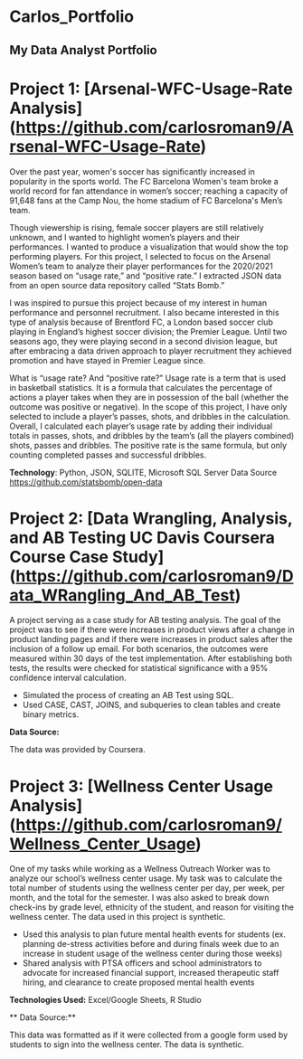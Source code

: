 # Carlos_Portfolio
## My Data Analyst Portfolio

# Project 1: [Arsenal-WFC-Usage-Rate Analysis] (https://github.com/carlosroman9/Arsenal-WFC-Usage-Rate)

Over the past year, women's soccer has significantly increased in popularity in the sports world. 
The FC Barcelona Women's team broke a world record for fan attendance in women’s soccer; reaching a capacity of 91,648 fans at the Camp Nou, the home stadium of FC Barcelona's Men’s team. 

Though viewership is rising, female soccer players are still relatively unknown, and I wanted to highlight women’s players and their performances. I wanted to produce a visualization that would show the top performing players. 
For this project, I selected to focus on the Arsenal Women’s team to analyze their player performances for the 2020/2021 season based on “usage rate,” and “positive rate.” I extracted JSON data from an open source data repository called “Stats Bomb.” 

I was inspired to pursue this project because of my interest in human performance and personnel recruitment. I also became interested in this type of analysis because of Brentford FC, a London based soccer club playing in England’s highest soccer division; the Premier League. Until two seasons ago, they were playing second in a second division league, but after embracing a data driven approach to player recruitment they achieved promotion and have stayed in Premier League since. 

What is “usage rate? And “positive rate?”
Usage rate is a term that is used in basketball statistics. It is a formula that calculates the percentage of actions a player takes when they are in possession of the ball (whether the outcome was positive or negative). In the scope of this project, I have only selected to include a player’s passes, shots, and dribbles in the calculation. Overall, I calculated each player’s usage rate by adding their individual totals in passes, shots, and dribbles by the team’s (all the players combined) shots, passes and dribbles. The positive rate is the same formula, but only counting completed passes and successful dribbles. 

**Technology**: Python, JSON, SQLITE, Microsoft SQL Server
Data Source
https://github.com/statsbomb/open-data

# Project 2: [Data Wrangling, Analysis, and AB Testing UC Davis Coursera Course Case Study] (https://github.com/carlosroman9/Data_WRangling_And_AB_Test)

A project serving as a case study for AB testing analysis. The goal of the project was to see if there were increases in product views after a change in product landing pages and if there were increases in product sales after the  inclusion of a follow up email. For both scenarios, the outcomes were measured within 30 days of the test implementation. After establishing both tests, the results were checked for statistical significance with a 95% confidence interval calculation. 
 
* Simulated the process of creating an AB Test using SQL.
* Used CASE, CAST, JOINS, and subqueries to clean tables and create binary metrics. 

**Data Source:**

The data was provided by Coursera.

# Project 3: [Wellness Center Usage Analysis] (https://github.com/carlosroman9/Wellness_Center_Usage)

One of my tasks while working as a Wellness Outreach Worker was to analyze our school’s wellness center usage. My task was to calculate the total number of students using the wellness center per day, per week, per month, and the total for the semester. I was also asked to break down check-ins by grade level, ethnicity of the student, and reason for visiting the wellness center. The data used in this project is synthetic. 

* Used this analysis to plan future mental health events for students (ex. planning de-stress activities before and during finals week due to an increase in student usage of the wellness center during those weeks)
* Shared analysis with PTSA officers and school administrators to advocate for increased financial support, increased therapeutic staff hiring, and clearance to create proposed mental health events

**Technologies Used:**
Excel/Google Sheets, R Studio

** Data Source:**

This data was formatted as if it were collected from a google form used by students to sign into the wellness center. The data is synthetic. 

